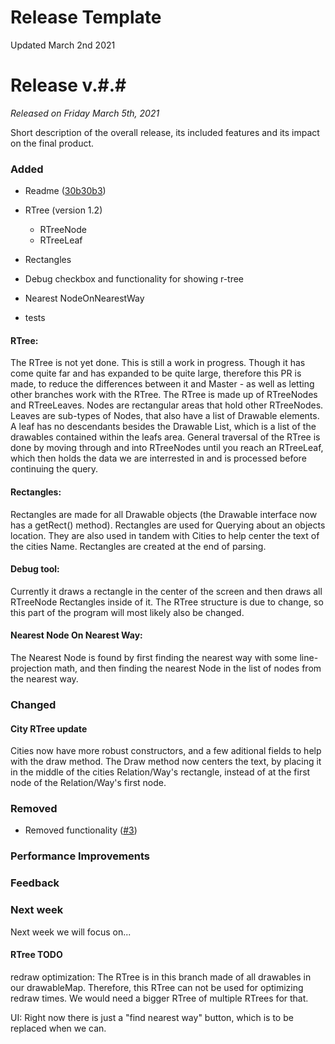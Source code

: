 # Release Template
Updated March 2nd 2021
# Release v.#.#
*Released on Friday March 5th, 2021*

Short description of the overall release, its included features and its impact on the final product.

### Added
- Readme ([30b30b3](/../../commit/30b30b30add715789fef333577ea212acc3168ef))


- RTree (version 1.2)
    - RTreeNode
    - RTreeLeaf
- Rectangles
- Debug checkbox and functionality for showing r-tree
- Nearest NodeOnNearestWay
- tests

#### RTree:
The RTree is not yet done. This is still a work in progress. Though it has come quite far and has expanded to be quite large, therefore this PR is made, to reduce the differences between it and Master - as well as letting other branches work with the RTree.
The RTree is made up of RTreeNodes and RTreeLeaves.
Nodes are rectangular areas that hold other RTreeNodes.
Leaves are sub-types of Nodes, that also have a list of Drawable elements. A leaf has no descendants besides the Drawable List, which is a list of the drawables contained within the leafs area.
General traversal of the RTree is done by moving through and into RTreeNodes until you reach an RTreeLeaf, which then holds the data we are interrested in and is processed before continuing the query.

#### Rectangles:
Rectangles are made for all Drawable objects (the Drawable interface now has a getRect() method).
Rectangles are used for Querying about an objects location. They are also used in tandem with Cities to help center the text of the cities Name.
Rectangles are created at the end of parsing.

#### Debug tool:
Currently it draws a rectangle in the center of the screen and then draws all RTreeNode Rectangles inside of it. The RTree structure is due to change, so this part of the program will most likely also be changed.

#### Nearest Node On Nearest Way:
The Nearest Node is found by first finding the nearest way with some line-projection math, and then finding the nearest Node in the list of nodes from the nearest way.

### Changed
#### City RTree update
Cities now have more robust constructors, and a few aditional fields to help with the draw method.
The Draw method now centers the text, by placing it in the middle of the cities Relation/Way's rectangle, instead of at the first node of the Relation/Way's first node.
    
### Removed
- Removed functionality ([#3](/../../issues/3))

### Performance Improvements

### Feedback

### Next week
Next week we will focus on...

#### RTree TODO
redraw optimization:
The RTree is in this branch made of all drawables in our drawableMap. Therefore, this RTree can not be used for optimizing redraw times. We would need a bigger RTree of multiple RTrees for that.

UI:
Right now there is just a "find nearest way" button, which is to be replaced when we can.
